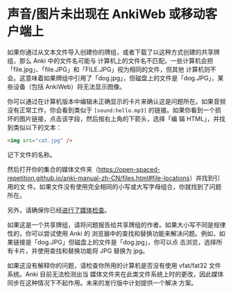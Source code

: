 # 声音/图片未出现在 AnkiWeb 或移动客户端上

如果你通过从文本文件导入创建你的牌组，或者下载了以这种方式创建的共享牌组，那么 Anki 中的文件名可能与
计算机上的文件名不匹配。一些计算机会把「file.jpg」、「file.JPG」和「FILE.JPG」视为相同的文件，但其他
计算机则不会。这意味着如果牌组中引用了「dog.jpg」，但磁盘上的文件是「dog.JPG」，某些设备（包括
AnkiWeb）将无法显示图像。

你可以通过在计算机版本中编辑未正确显示的卡片来确认这是问题所在。如果音频没有正常工作，你会看到类似于
`[sound:hello.mp3]` 的链接。如果你看到一个损坏的图片链接，点击该字段，然后按右上角的下箭头，选择「编
辑 HTML」，并找到类似以下的文本：

```html
<img src="cat.jpg" />
```

记下文件的名称。

然后打开你的集合的媒体文件夹（<https://open-spaced-repetition.github.io/anki-manual-zh-CN/files.html#file-locations>）并找到引用的文
件。如果文件没有使用完全相同的小写或大写字母组合，你就找到了问题所在。

另外，请确保你已经[进行了媒体检查](https://open-spaced-repetition.github.io/anki-manual-zh-CN/media.html#manually-adding-media)。

如果这是一个共享牌组，请将问题报告给共享牌组的作者。如果大小写不同是规律性的，你可以尝试使用 Anki 的
浏览器中的查找和替换功能来解决问题。例如，如果链接是「dog.JPG」但磁盘上的文件是「dog.jpg」，你可以点
击浏览，选择所有卡片，并使用查找和替换功能将 JPG 替换为 jpg。

如果这没有解释你的问题，请检查你所用的计算机是否没有使用 vfat/fat32 文件系统。Anki 目前无法检测出当
媒体文件夹在此类文件系统上时的更改，因此媒体同步在这种情况下不起作用。未来的发行版中计划提供一个解决
方案。
